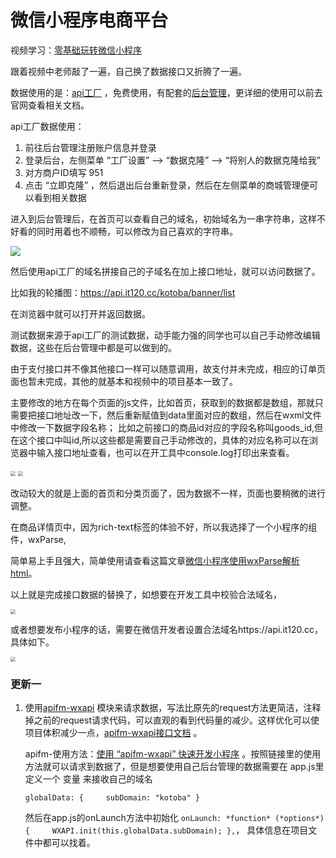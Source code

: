 # 微信小程序电商平台

视频学习：[零基础玩转微信小程序](https://www.bilibili.com/video/av73342655?p=131)

跟着视频中老师敲了一遍，自己换了数据接口又折腾了一遍。

数据使用的是：[api工厂](https://www.it120.cc/) ，免费使用，有配套的[后台管理](https://admin.it120.cc/#/login?redirect=%2Fdashboard)，更详细的使用可以前去官网查看相关文档。

api工厂数据使用：

1. 前往后台管理注册账户信息并登录
2. 登录后台，左侧菜单 “工厂设置” --> “数据克隆” --> “将别人的数据克隆给我”
3. 对方商户ID填写 951
4. 点击 “立即克隆” ，然后退出后台重新登录，然后在左侧菜单的商城管理便可以看到相关数据



进入到后台管理后，在首页可以查看自己的域名，初始域名为一串字符串，这样不好看的同时用着也不顺畅，可以修改为自己喜欢的字符串。

![](https://s2.ax1x.com/2020/02/20/3mynld.png)

然后使用api工厂的域名拼接自己的子域名在加上接口地址，就可以访问数据了。

比如我的轮播图：https://api.it120.cc/kotoba/banner/list

在浏览器中就可以打开并返回数据。



测试数据来源于api工厂的测试数据，动手能力强的同学也可以自己手动修改编辑数据，这些在后台管理中都是可以做到的。



由于支付接口并不像其他接口一样可以随意调用，故支付并未完成，相应的订单页面也暂未完成，其他的就基本和视频中的项目基本一致了。



主要修改的地方在每个页面的js文件，比如首页，获取到的数据都是数组，那就只需要把接口地址改一下，然后重新赋值到data里面对应的数组，然后在wxml文件中修改一下数据字段名称； 比如之前接口的商品id对应的字段名称叫goods_id,但在这个接口中叫id,所以这些都是需要自己手动修改的，具体的对应名称可以在浏览器中输入接口地址查看，也可以在开工具中console.log打印出来查看。



<img src="https://s2.ax1x.com/2020/02/20/3myNlj.png" style="zoom: 50%;" />



<img src="https://s2.ax1x.com/2020/02/20/3my000.png" style="zoom: 50%;" />



改动较大的就是上面的首页和分类页面了，因为数据不一样，页面也要稍微的进行调整。



在商品详情页中，因为rich-text标签的体验不好，所以我选择了一个小程序的组件，wxParse,

简单易上手且强大，简单使用请查看这篇文章[微信小程序使用wxParse解析html](https://blog.csdn.net/Kotoba209_/article/details/104413748)。

以上就是完成接口数据的替换了，如想要在开发工具中校验合法域名，

<img src="https://s2.ax1x.com/2020/02/21/3m2bIP.png" style="zoom: 50%;" />

或者想要发布小程序的话，需要在微信开发者设置合法域名https://api.it120.cc，具体如下。

<img src="https://s2.ax1x.com/2020/02/21/3m2W8O.png" style="zoom: 50%;" />

### 更新一

1. 使用[apifm-wxapi](https://github.com/gooking/apifm-wxapi) 模块来请求数据，写法比原先的request方法更简洁，注释掉之前的request请求代码，可以直观的看到代码量的减少。这样优化可以使项目体积减少一点，[apifm-wxapi接口文档](https://github.com/gooking/apifm-wxapi/blob/master/instructions.md) 。

   apifm-使用方法：[使用 “apifm-wxapi” 快速开发小程序](https://blog.csdn.net/abccba9978/article/details/102861340) 。按照链接里的使用方法就可以请求到数据了，但是想要使用自己后台管理的数据需要在 app.js里定义一个 变量 来接收自己的域名

   `globalData: {
   ​    subDomain: "kotoba"
     }` 

   然后在app.js的onLaunch方法中初始化 `onLaunch: *function* (*options*) {
   ​    WXAPI.init(this.globalData.subDomain);
     },`， 具体信息在项目文件中都可以找着。
